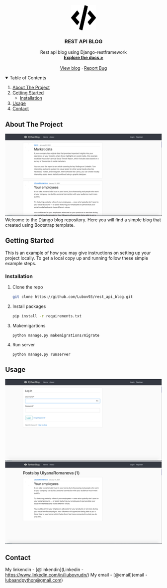 <!-- PROJECT LOGO -->
<br />
<p align="center">
  <a href="https://github.com/othneildrew/Best-README-Template">
    <img src="https://github.com/Lubov93/rest_api_blog/blob/master/blog/static/blog/icons/code-solid.svg" alt="Logo" width="80" height="80">
  </a>

  <h3 align="center">REST API BLOG </h3>

  <p align="center">
    Rest api blog using Django-restframework
    <br />
    <a href="https://github.com/Lubov93/rest_api_blog"><strong>Explore the docs »</strong></a>
    <br />
    <br />
    <a href="https://apirestblog.herokuapp.com">View blog</a>
    ·
    <a href="https://t.me/pythonDevLuba">Report Bug</a>

  </p>
</p>

<!-- TABLE OF CONTENTS -->
<details open="open">
  <summary>Table of Contents</summary>
  <ol>
    <li>
      <a href="#about-the-project">About The Project</a>
    </li>
    <li>
      <a href="#getting-started">Getting Started</a>
      <ul>
        <li><a href="#installation">Installation</a></li>
      </ul>
    </li>
    <li><a href="#usage">Usage</a></li>
    <li><a href="#contact">Contact</a></li>
  </ol>
</details>

<!-- ABOUT THE PROJECT -->
## About The Project
![](https://github.com/Lubov93/rest_api_blog/blob/master/blog/static/111.jpg)
Welcome to the Django blog repository. Here you will find a simple blog that created using Bootstrap template.

<!-- GETTING STARTED -->
## Getting Started

This is an example of how you may give instructions on setting up your project locally.
To get a local copy up and running follow these simple example steps.

### Installation


1. Clone the repo
   ```sh
   git clone https://github.com/Lubov93/rest_api_blog.git
   ```
2. Install packages
   ```sh
   pip install -r requirements.txt
   ```
3. Makemigartions
   ```JS
   python manage.py makemigrations/migrate
   ```
4. Run server
   ```JS
   python manage.py runserver
   ```

<!-- USAGE EXAMPLES -->
## Usage
![](https://github.com/Lubov93/rest_api_blog/blob/master/blog/static/222.jpg)
![](https://github.com/Lubov93/rest_api_blog/blob/master/blog/static/333.jpg)


<!-- CONTACT -->
## Contact

My linkendin - [@linkendin](Linkedin - https://www.linkedin.com/in/liubovrudn/) 
My email - [@email](email - lubaandpython@gmail.com) 









